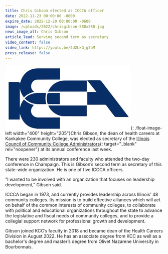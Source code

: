 ```yaml
---
title: Chris Gibson elected as ICCCA officer
date: 2022-11-23 00:00:00 -0600
expire_date: 2022-12-20 00:00:00 -0600
image: /uploads/2022/chrisgibson-580x580.jpg
news_image_alt: Chris Gibson
article_lead: Serving second term as secretary
video_content: false
video_link: https://youtu.be/4d2LkGjg5bM
press_release: false
---
```

![](/uploads/2022/icccalogo-400x205.jpg){: .float-image-left width="400" height="205"}Chris Gibson, the dean of health careers at Kankakee Community College, was elected as secretary of the [Illinois Council of Community College Administrators](https://iccca.org/){: target="_blank" rel="noopener"} at its annual conference last week.&nbsp;

There were 230 administrators and faculty who attended the two-day conference in Champaign. This is Gibson’s second term as secretary of this state-wide organization. He is one of five ICCCA officers.

“I wanted to be involved with an organization that focuses on leadership development,” Gibson said.

ICCCA began in 1973, and currently provides leadership across Illinois’ 48 community colleges. Its mission is to build effective alliances which will act on behalf of the common interests of community colleges, to collaborate with political and educational organizations throughout the state to advance the legislative and fiscal needs of community colleges, and to provide a collegial support network for professional growth and development.

Gibson joined KCC’s faculty in 2018 and became dean of the Health Careers Division in August 2022. He has an associate degree from KCC as well as a bachelor's degree and master’s degree from Olivet Nazarene University in Bourbonnais.&nbsp;